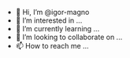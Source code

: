 - 👋 Hi, I’m @igor-magno
- 👀 I’m interested in ...
- 🌱 I’m currently learning ...
- 💞️ I’m looking to collaborate on ...
- 📫 How to reach me ...

<!---
igor-magno/igor-magno is a ✨ special ✨ repository because its `README.md` (this file) appears on your GitHub profile.
You can click the Preview link to take a look at your changes.
--->
